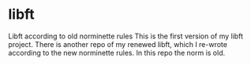 # libft
Libft according to old norminette rules
This is the first version of my libft project.
There is another repo of my renewed libft, which I re-wrote according to the new norminette rules. In this repo the norm is old.
